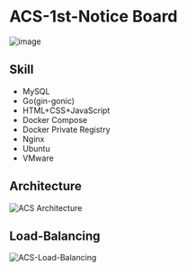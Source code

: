 # ACS-1st-Notice Board
![image](https://github.com/War-Oxi/ACS-1st-Notice-Board/assets/72260110/17ca9374-7930-45fb-bff8-350f05598bef)

## Skill
- MySQL
- Go(gin-gonic)
- HTML+CSS+JavaScript
- Docker Compose
- Docker Private Registry
- Nginx
- Ubuntu
- VMware

## Architecture
![ACS Architecture](https://github.com/War-Oxi/ACS-1st-Notice-Board/assets/72260110/9c10e239-64ea-4779-941e-9e078e3750b1)

## Load-Balancing
![ACS-Load-Balancing](https://github.com/War-Oxi/ACS-1st-Notice-Board/assets/72260110/defc1d9d-7c1a-4b3a-99d6-52e0d93bf7fd)
